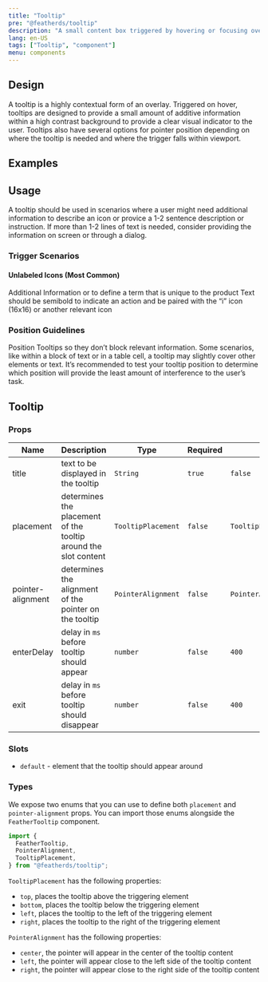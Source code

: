 ```yaml
---
title: "Tooltip"
pre: "@featherds/tooltip"
description: "A small content box triggered by hovering or focusing over a certain area."
lang: en-US
tags: ["Tooltip", "component"]
menu: components
---
```


## Design

A tooltip is a highly contextual form of an overlay. Triggered on hover, tooltips are designed to provide a small amount of additive information within a high contrast background to provide a clear visual indicator to the user. Tooltips also have several options for pointer position depending on where the tooltip is needed and where the trigger falls within viewport.

## Examples

<Tooltip-Examples />

## Usage

A tooltip should be used in scenarios where a user might need additional information to describe an icon or provice a 1-2 sentence description or instruction. If more than 1-2 lines of text is needed, consider providing the information on screen or through a dialog.

### Trigger Scenarios

#### Unlabeled Icons (Most Common)

Additional Information or to define a term that is unique to the product
Text should be semibold to indicate an action and be paired with the “i” icon (16x16) or another relevant icon

### Position Guidelines

Position Tooltips so they don’t block relevant information. Some scenarios, like within a block of text or in a table cell, a tooltip may slightly cover other elements or text. It’s recommended to test your tooltip position to determine which position will provide the least amount of interference to the user’s task.

## Tooltip

### Props

| Name              | Description                                                     | Type               | Required | Default                   |
| ----------------- | --------------------------------------------------------------- | ------------------ | -------- | ------------------------- |
| title             | text to be displayed in the tooltip                             | `String`           | `true`   | `false`                   |
| placement         | determines the placement of the tooltip around the slot content | `TooltipPlacement` | `false`  | `TooltipPlacement.top`    |
| pointer-alignment | determines the alignment of the pointer on the tooltip          | `PointerAlignment` | `false`  | `PointerAlignment.center` |
| enterDelay        | delay in `ms` before tooltip should appear                      | `number`           | `false`  | `400`                     |
| exit              | delay in `ms` before tooltip should disappear                   | `number`           | `false`  | `400`                     |

### Slots

- `default` - element that the tooltip should appear around

### Types

We expose two enums that you can use to define both `placement` and `pointer-alignment` props. You can import those enums alongside the `FeatherTooltip` component.

```js
import {
  FeatherTooltip,
  PointerAlignment,
  TooltipPlacement,
} from "@featherds/tooltip";
```

`TooltipPlacement` has the following properties:

- `top`, places the tooltip above the triggering element
- `bottom`, places the tooltip below the triggering element
- `left`, places the tooltip to the left of the triggering element
- `right`, places the tooltip to the right of the triggering element

`PointerAlignment` has the following properties:

- `center`, the pointer will appear in the center of the tooltip content
- `left`, the pointer will appear close to the left side of the tooltip content
- `right`, the pointer will appear close to the right side of the tooltip content
